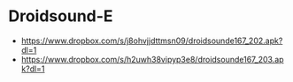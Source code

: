 Droidsound-E 
============
* https://www.dropbox.com/s/j8ohvjjdttmsn09/droidsounde167_202.apk?dl=1
* https://www.dropbox.com/s/h2uwh38vipyp3e8/droidsounde167_203.apk?dl=1
